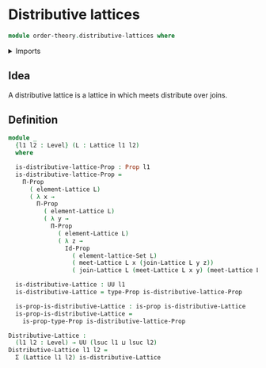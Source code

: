 # Distributive lattices

```agda
module order-theory.distributive-lattices where
```

<details><summary>Imports</summary>

```agda
open import foundation.dependent-pair-types
open import foundation.propositions
open import foundation.sets
open import foundation.universe-levels

open import order-theory.lattices
```

</details>

## Idea

A distributive lattice is a lattice in which meets distribute over joins.

## Definition

```agda
module _
  {l1 l2 : Level} (L : Lattice l1 l2)
  where

  is-distributive-lattice-Prop : Prop l1
  is-distributive-lattice-Prop =
    Π-Prop
      ( element-Lattice L)
      ( λ x →
        Π-Prop
          ( element-Lattice L)
          ( λ y →
            Π-Prop
              ( element-Lattice L)
              ( λ z →
                Id-Prop
                  ( element-lattice-Set L)
                  ( meet-Lattice L x (join-Lattice L y z))
                  ( join-Lattice L (meet-Lattice L x y) (meet-Lattice L x z)))))

  is-distributive-Lattice : UU l1
  is-distributive-Lattice = type-Prop is-distributive-lattice-Prop

  is-prop-is-distributive-Lattice : is-prop is-distributive-Lattice
  is-prop-is-distributive-Lattice =
    is-prop-type-Prop is-distributive-lattice-Prop

Distributive-Lattice :
  (l1 l2 : Level) → UU (lsuc l1 ⊔ lsuc l2)
Distributive-Lattice l1 l2 =
  Σ (Lattice l1 l2) is-distributive-Lattice
```
